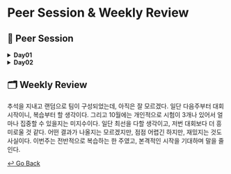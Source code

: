 # Peer Session & Weekly Review

## :handshake: ​Peer Session

<details>
  <summary><b> Day01 </b></summary>
  <div markdown="1">
- 이번주 진도 점검 및 계획 공유
- 모더레이터 순서 선정 ㄱㄴㄷ순으로 선정

  </div>
  </details>

<details>
  <summary><b> Day02 </b></summary>
  <div markdown="1">
- 팀 명 정하기 : AI-TEEN
- 목요일 7시 반 멘토링 결정


- 팀명, 그라운드 룰 정함

  </div>
  </details>

## :card_index_dividers: Weekly Review

추석을 지내고 랜덤으로 팀이 구성되었는데, 아직은 잘 모르겠다. 일단 다음주부터 대회 시작이니, 복습부터 할 생각이다. 그리고 10월에는 개인적으로 시험이 3개나 있어서 얼마나 집중할 수 있을지는 미지수이다. 일단 최선을 다할 생각이고, 저번 대회보다 더 흥미로울 것 같다. 어떤 결과가 나올지는 모르겠지만, 점점 어렵긴 하지만, 재밌지는 것도 사실이다. 이번주는 전반적으로 복습하는 한 주였고, 본격적인 시작을 기대하며 말을 줄인다.



[↩️ Go Back](https://github.com/lisy0123/Boostcamp_AI_Tech)
